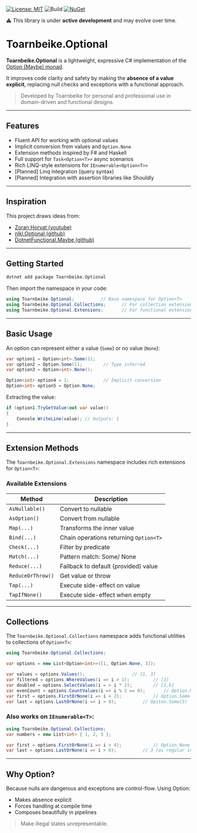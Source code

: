 ﻿[![License: MIT](https://img.shields.io/badge/license-MIT-blue.svg)](LICENSE)
![Build](https://github.com/toarnbeike/toarnbeike.optional/actions/workflows/build.yml/badge.svg)
[![NuGet](https://img.shields.io/nuget/v/Toarnbeike.Optional.svg)](https://www.nuget.org/packages/Toarnbeike.Optional)

⚠️ This library is under **active development** and may evolve over time.

# Toarnbeike.Optional

**Toarnbeike.Optional** is a lightweight, expressive C# implementation of the [Option (Maybe) monad](https://en.wikipedia.org/wiki/Option_type).  

It improves code clarity and safety by making the **absence of a value explicit**, replacing null checks and exceptions with a functional approach.
> Developed by Toarnbeike for personal and professional use in domain-driven and functional designs.

---

## Features

- Fluent API for working with optional values
- Implicit conversion from values and `Option.None`
- Extension methods inspired by F# and Haskell
- Full support for `Task<Option<T>>` async scenarios
- Rich LINQ-style extensions for `IEnumerable<Option<T>>`
- [Planned] Linq integration (query syntax)
- [Planned] Integration with assertion libraries like Shouldly

---

## Inspiration

This project draws ideas from:
- [Zoran Horvat (youtube)](https://www.youtube.com/@zoran-horvat)
- [nlkl.Optional (github)](https://github.com/nlkl/Optional)
- [DotnetFunctional.Maybe (github)](https://github.com/dotnetfunctional/Maybe)
 
---

## Getting Started

```bash
dotnet add package Toarnbeike.Optional
```
Then import the namespace in your code:
```csharp
using Toarnbeike.Optional;			// Base namespace for Option<T>
using Toarnbeike.Optional.Collections;		// For collection extensions
using Toarnbeike.Optional.Extensions;		// For functional extensions on Option<T>
```

---

## Basic Usage

An option can represent either a value (`Some`) or no value (`None`):

```csharp
var option1 = Option<int>.Some(1);
var option2 = Option.Some(1);        // Type inferred
var option3 = Option<int>.None();

Option<int> option4 = 1;             // Implicit conversion
Option<int> option5 = Option.None;
```

Extracting the value:
```csharp
if (option1.TryGetValue(out var value))
{
    Console.WriteLine(value); // Outputs: 1
}
```

---

## Extension Methods
The `Toarnbeike.Optional.Extensions` namespace includes rich extensions for `Option<T>`:

### Available Extensions
| Method			| Description								|
|-------------------|-------------------------------------------|
| `AsNullable()`	| Convert to nullable						|
| `AsOption()`		| Convert from nullable						|
| `Map(...)`		| Transforms the inner value 			    |
| `Bind(...)`		| Chain operations returning `Option<T>`    |
| `Check(...)`		| Filter by predicate					    |
| `Match(...)`      | Pattern match: Some/ None                 |
| `Reduce(...)`		| Fallback to default (provided) value		|
| `ReduceOrThrow()`	| Get value or throw						|
| `Tap(...)`		| Execute side-effect on value				|
| `TapIfNone()`		| Execute side-effect when empty            |

---

## Collections
The `Toarnbeike.Optional.Collections` namespace adds functional utilities to collections of `Option<T>`:

```csharp
using Toarnbeike.Optional.Collections;

var options = new List<Option<int>>([1, Option.None, 3]);

var values = options.Values();					// [1, 3]
var filtered = options.WhereValues(i => i > 1);			// [3]
var doubled = options.SelectValues(i = > i * 2);		// [2,6] 
var evenCount = options.CountValues(i => i % 2 == 0);		// Option.None
var first = options.FirstOrNone(i => i > 2);			// Option.Some(3)
var last = options.LastOrNone(i => i > 0);			// Opiton.Some(3)
```

### Also works on `IEnumerable<T>`:
```csharp
using Toarnbeike.Optional.Collections;
var numbers = new List<int> { 1, 2, 3 };

var first = options.FirstOrNone(i => i > 4);			// Option.None
var last = options.LastOrNone(i => i > 0);			// 3 (as regular int)
```

---

## Why Option?
Because nulls are dangerous and exceptions are control-flow.
Using Option<T>:

- Makes absence explicit
- Forces handling at compile time
- Composes beautifully in pipelines

> Make illegal states unrepresentable.
